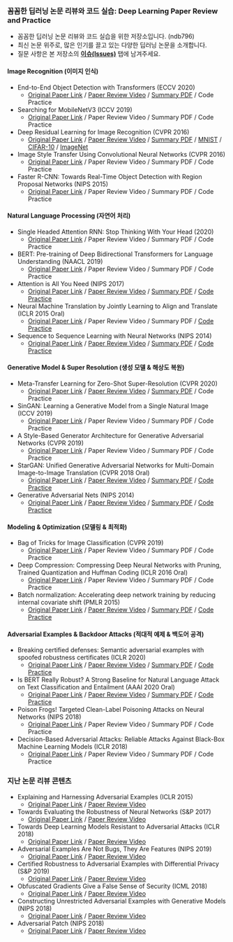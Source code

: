 ### 꼼꼼한 딥러닝 논문 리뷰와 코드 실습: Deep Learning Paper Review and Practice

* 꼼꼼한 딥러닝 논문 리뷰와 코드 실습을 위한 저장소입니다. (ndb796)
* 최신 논문 위주로, 많은 인기를 끌고 있는 다양한 딥러닝 논문을 소개합니다.
* 질문 사항은 본 저장소의 <b>[이슈(Issues)](https://github.com/ndb796/Deep-Learning-Paper-Review-and-Practice/issues)</b> 탭에 남겨주세요.

#### Image Recognition (이미지 인식)

* End-to-End Object Detection with Transformers (ECCV 2020)
    * [Original Paper Link](https://arxiv.org/abs/2005.12872) / [Paper Review Video](https://www.youtube.com/watch?v=hCWUTvVrG7E) / [Summary PDF](/lecture_notes/DETR.pdf) / Code Practice
* Searching for MobileNetV3 (ICCV 2019)
    * [Original Paper Link](https://arxiv.org/abs/1905.02244) / Paper Review Video / Summary PDF / Code Practice
* Deep Residual Learning for Image Recognition (CVPR 2016)
    * [Original Paper Link](https://arxiv.org/abs/1512.03385) / [Paper Review Video](https://www.youtube.com/watch?v=671BsKl8d0E) / [Summary PDF](/lecture_notes/ResNet.pdf) / [MNIST](/code_practices/ResNet18_MNIST_Train.ipynb) / [CIFAR-10](/code_practices/ResNet18_CIFAR10_Train.ipynb) / [ImageNet](/code_practices/Pretrained_ResNet18_ImageNet_Test.ipynb)
* Image Style Transfer Using Convolutional Neural Networks (CVPR 2016)
    * [Original Paper Link](https://www.cv-foundation.org/openaccess/content_cvpr_2016/papers/Gatys_Image_Style_Transfer_CVPR_2016_paper.pdf) / Paper Review Video / Summary PDF / Code Practice
* Faster R-CNN: Towards Real-Time Object Detection with Region Proposal Networks (NIPS 2015)
    * [Original Paper Link](https://arxiv.org/abs/1506.01497) / Paper Review Video / Summary PDF / Code Practice

#### Natural Language Processing (자연어 처리)

* Single Headed Attention RNN: Stop Thinking With Your Head (2020)
    * [Original Paper Link](https://arxiv.org/abs/1911.11423) / Paper Review Video / Summary PDF / Code Practice
* BERT: Pre-training of Deep Bidirectional Transformers for Language Understanding (NAACL 2019)
    * [Original Paper Link](https://arxiv.org/abs/1810.04805) / Paper Review Video / Summary PDF / Code Practice
* Attention is All You Need (NIPS 2017)
    * [Original Paper Link](https://arxiv.org/abs/1706.03762) / [Paper Review Video](https://www.youtube.com/watch?v=AA621UofTUA) / [Summary PDF](/lecture_notes/Transformer.pdf) / [Code Practice](/code_practices/Attention_is_All_You_Need_Tutorial_(German_English).ipynb)
* Neural Machine Translation by Jointly Learning to Align and Translate (ICLR 2015 Oral)
    * [Original Paper Link](https://arxiv.org/abs/1409.0473) / Paper Review Video / Summary PDF / [Code Practice](/code_practices/Sequence_to_Sequence_with_Attention_Tutorial.ipynb)
* Sequence to Sequence Learning with Neural Networks (NIPS 2014)
    * [Original Paper Link](https://arxiv.org/abs/1409.3215) / [Paper Review Video](https://www.youtube.com/watch?v=4DzKM0vgG1Y) / [Summary PDF](/lecture_notes/Seq2Seq.pdf) / [Code Practice](/code_practices/Sequence_to_Sequence_with_LSTM_Tutorial.ipynb)

#### Generative Model & Super Resolution (생성 모델 & 해상도 복원)

* Meta-Transfer Learning for Zero-Shot Super-Resolution (CVPR 2020)
    * [Original Paper Link](https://arxiv.org/abs/2002.12213) / [Paper Review Video](https://www.youtube.com/watch?v=PUtFz4vqXHQ) / [Summary PDF](/lecture_notes/MZSR.pdf) / Code Practice
* SinGAN: Learning a Generative Model from a Single Natural Image (ICCV 2019)
    * [Original Paper Link](https://arxiv.org/abs/1905.01164) / Paper Review Video / Summary PDF / Code Practice
* A Style-Based Generator Architecture for Generative Adversarial Networks (CVPR 2019)
    * [Original Paper Link](https://arxiv.org/abs/1812.04948) / Paper Review Video / Summary PDF / Code Practice
* StarGAN: Unified Generative Adversarial Networks for Multi-Domain Image-to-Image Translation (CVPR 2018 Oral)
    * [Original Paper Link](https://arxiv.org/abs/1711.09020) / [Paper Review Video](https://www.youtube.com/watch?v=-r9M4Cj9o_8) / [Summary PDF](/lecture_notes/StarGAN.pdf) / [Code Practice](/code_practices/StarGAN_Tutorial.ipynb)
* Generative Adversarial Nets (NIPS 2014)
    * [Original Paper Link](https://arxiv.org/abs/1406.2661) / [Paper Review Video](https://www.youtube.com/watch?v=AVvlDmhHgC4) / [Summary PDF](/lecture_notes/GAN.pdf) / [Code Practice](/code_practices/GAN_for_MNIST_Tutorial.ipynb)

#### Modeling & Optimization (모델링 & 최적화)

* Bag of Tricks for Image Classification (CVPR 2019)
    * [Original Paper Link](https://arxiv.org/abs/1812.01187) / Paper Review Video / Summary PDF / Code Practice
* Deep Compression: Compressing Deep Neural Networks with Pruning, Trained Quantization and Huffman Coding (ICLR 2016 Oral)
    * [Original Paper Link](https://arxiv.org/abs/1510.00149) / Paper Review Video / Summary PDF / Code Practice
* Batch normalization: Accelerating deep network training by reducing internal covariate shift (PMLR 2015)
    * [Original Paper Link](https://arxiv.org/abs/1502.03167) / [Paper Review Video](https://www.youtube.com/watch?v=58fuWVu5DVU) / [Summary PDF](/lecture_notes/Batch_Normalization.pdf) / [Code Practice](/code_practices/Batch_Normalization_Evaluation_(with_Residual_Connection).ipynb)

#### Adversarial Examples & Backdoor Attacks (적대적 예제 & 백도어 공격)

* Breaking certified defenses: Semantic adversarial examples with spoofed robustness certificates (ICLR 2020)
    * [Original Paper Link](https://arxiv.org/abs/2003.08937) / [Paper Review Video](https://www.youtube.com/watch?v=D1j3QiXPRag) / [Summary PDF](/lecture_notes/Shadow_Attack.pdf) / [Code Practice](/code_practices/Shadow_Attack_Tutorial.ipynb)
* Is BERT Really Robust? A Strong Baseline for Natural Language Attack on Text Classification and Entailment (AAAI 2020 Oral)
    * [Original Paper Link](https://arxiv.org/abs/1907.11932) / [Paper Review Video](https://www.youtube.com/watch?v=EF-IYFTKZiE) / [Summary PDF](/lecture_notes/TextFooler.pdf) / [Code Practice](/code_practices/TextFooler_Tutorial.ipynb)
* Poison Frogs! Targeted Clean-Label Poisoning Attacks on Neural Networks (NIPS 2018)
    * [Original Paper Link](https://arxiv.org/abs/1804.00792) / Paper Review Video / Summary PDF / Code Practice
* Decision-Based Adversarial Attacks: Reliable Attacks Against Black-Box Machine Learning Models (ICLR 2018)
    * [Original Paper Link](https://arxiv.org/abs/1712.04248) / Paper Review Video / Summary PDF / Code Practice

### 지난 논문 리뷰 콘텐츠

* Explaining and Harnessing Adversarial Examples (ICLR 2015)
    * [Original Paper Link](https://arxiv.org/abs/1412.6572) / [Paper Review Video](https://www.youtube.com/watch?v=99uxhAjNwps)
* Towards Evaluating the Robustness of Neural Networks (S&P 2017)
    * [Original Paper Link](https://arxiv.org/abs/1608.04644) / [Paper Review Video](https://www.youtube.com/watch?v=9kRWHKPyfwQ)
* Towards Deep Learning Models Resistant to Adversarial Attacks (ICLR 2018)
    * [Original Paper Link](https://arxiv.org/abs/1706.06083) / [Paper Review Video](https://www.youtube.com/watch?v=6RBpdAC9nwY)
* Adversarial Examples Are Not Bugs, They Are Features (NIPS 2019)
    * [Original Paper Link](https://arxiv.org/abs/1905.02175) / [Paper Review Video](https://www.youtube.com/watch?v=Y7O47Kq8pmU)
* Certified Robustness to Adversarial Examples with Differential Privacy (S&P 2019)
    * [Original Paper Link](https://arxiv.org/abs/1802.03471) / [Paper Review Video](https://www.youtube.com/watch?v=ySJUlEVlXfk)
* Obfuscated Gradients Give a False Sense of Security (ICML 2018)
    * [Original Paper Link](https://arxiv.org/abs/1802.00420) / [Paper Review Video](https://www.youtube.com/watch?v=0O_Bxln9bTw)
* Constructing Unrestricted Adversarial Examples with Generative Models (NIPS 2018)
    * [Original Paper Link](https://arxiv.org/abs/1805.07894) / [Paper Review Video](https://www.youtube.com/watch?v=IDtaVjJoV4g)
* Adversarial Patch (NIPS 2018)
    * [Original Paper Link](https://arxiv.org/abs/1712.09665) / [Paper Review Video](https://www.youtube.com/watch?v=pOlPlTCfCQE)

